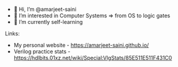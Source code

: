 - 👋 Hi, I’m @amarjeet-saini
- 👀 I’m interested in Computer Systems => from OS to logic gates 
- 🌱 I’m currently self-learning 

Links:
- My personal website - https://amarjeet-saini.github.io/
- Verilog practice stats - https://hdlbits.01xz.net/wiki/Special:VlgStats/85E511E511F431C0
<!---
amarjeet-saini/amarjeet-saini is a ✨ special ✨ repository because its `README.md` (this file) appears on your GitHub profile.
You can click the Preview link to take a look at your changes.
--->
